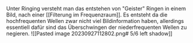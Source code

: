 Unter Ringing versteht man das entstehen von "Geister" Ringen in einem Bild, nach einer [[Filterung im Frequenzraum]]. Es entsteht da die hochfrequenten Wellen zwar nicht viel Bildinformation haben, allerdings essentiell dafür sind das Überschwingen der niederfrequenten Wellen zu negieren.
![[Pasted image 20230927112802.png# 5/6 left shadow]]